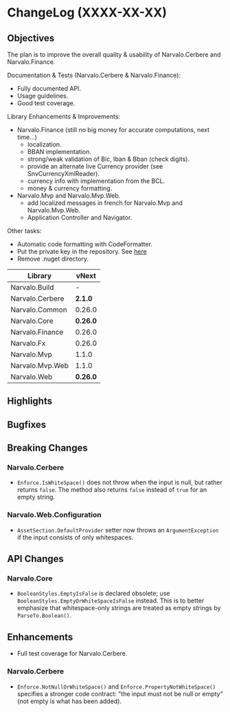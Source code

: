 ChangeLog (XXXX-XX-XX)
======================

Objectives
----------
The plan is to improve the overall quality & usability of Narvalo.Cerbere
and Narvalo.Finance.

Documentation & Tests (Narvalo.Cerbere & Narvalo.Finance):
- Fully documented API.
- Usage guidelines.
- Good test coverage.

Library Enhancements & Improvements:
- Narvalo.Finance (still no big money for accurate computations, next time...)
  * localization.
  * BBAN implementation.
  * strong/weak validation of Bic, Iban & Bban (check digits).
  * provide an alternate live Currency provider (see SnvCurrencyXmlReader).
  * currency info with implementation from the BCL.
  * money & currency formatting.
- Narvalo.Mvp and Narvalo.Mvp.Web.
  * add localized messages in french for Narvalo.Mvp and Narvalo.Mvp.Web.
  * Application Controller and Navigator.

Other tasks:
- Automatic code formatting with CodeFormatter.
- Put the private key in the repository.
  See [here](https://msdn.microsoft.com/en-us/library/wd40t7ad(v=vs.110).aspx)
- Remove .nuget directory.

Library                   | vNext
--------------------------|----------
Narvalo.Build             | -
Narvalo.Cerbere           | **2.1.0**
Narvalo.Common            | 0.26.0
Narvalo.Core              | **0.26.0**
Narvalo.Finance           | 0.26.0
Narvalo.Fx                | 0.26.0
Narvalo.Mvp               | 1.1.0
Narvalo.Mvp.Web           | 1.1.0
Narvalo.Web               | **0.26.0**

Highlights
----------

Bugfixes
--------

Breaking Changes
----------------
### Narvalo.Cerbere
- `Enforce.IsWhiteSpace()` does not throw when the input is null, but rather
  returns `false`. The method also returns `false` instead of `true`
  for an empty string.

### Narvalo.Web.Configuration
- `AssetSection.DefaultProvider` setter now throws an `ArgumentException`
  if the input consists of only whitespaces.

API Changes
-----------
### Narvalo.Core
- `BooleanStyles.EmptyIsFalse` is declared obsolete;
  use `BooleanStyles.EmptyOrWhiteSpaceIsFalse` instead. This is to better
  emphasize that whitespace-only strings are treated as empty strings by
  `ParseTo.Boolean()`.

Enhancements
------------
- Full test coverage for Narvalo.Cerbere.

### Narvalo.Cerbere
- `Enforce.NotNullOrWhiteSpace()` and `Enforce.PropertyNotWhiteSpace()`
  specifies a stronger code contract: "the input must not be null or empty"
  (not empty is what has been added).
